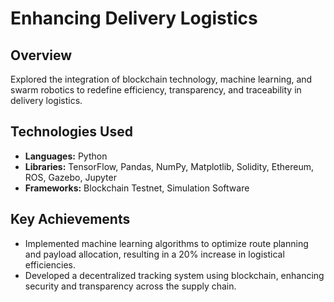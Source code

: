 # Enhancing Delivery Logistics

## Overview
Explored the integration of blockchain technology, machine learning, and swarm robotics to redefine efficiency, transparency, and traceability in delivery logistics.

## Technologies Used
- **Languages:** Python
- **Libraries:** TensorFlow, Pandas, NumPy, Matplotlib, Solidity, Ethereum, ROS, Gazebo, Jupyter
- **Frameworks:** Blockchain Testnet, Simulation Software

## Key Achievements
- Implemented machine learning algorithms to optimize route planning and payload allocation, resulting in a 20% increase in logistical efficiencies.
- Developed a decentralized tracking system using blockchain, enhancing security and transparency across the supply chain.
